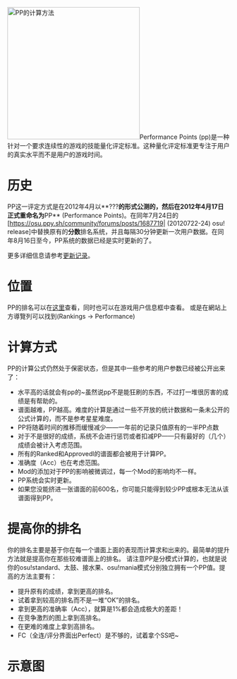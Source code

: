 <img src="Performancepoints.png" title="fig:PP的计算方法" alt="PP的计算方法" width="300" />Performance Points (pp)是一种针对一个要求连续性的游戏的技能量化评定标准。这种量化评定标准更专注于用户的真实水平而不是用户的游戏时间。

# 历史

PP这一评定方式是在2012年4月以**???**的形式公测的，然后在2012年4月17日正式重命名为**PP** (Performance Points)。在同年7月24日的\[<https://osu.ppy.sh/community/forums/posts/1687719>| (20120722-24) osu! release\]中替换原有的**分数**排名系统，并且每隔30分钟更新一次用户数据。在同年8月16日至今，PP系统的数据已经是实时更新的了。

更多详细信息请参考[更新记录](https://osu.ppy.sh/community/forums/topics/92185)。

# 位置

PP的排名可以在[这里](https://osu.ppy.sh/p/pp)查看，同时也可以在游戏用户信息框中查看。 或是在網站上方導覽列可以找到(Rankings -&gt; Performance)

# 计算方式

PP的计算公式仍然处于保密状态，但是其中一些参考的用户参数已经被公开出来了：

-   水平高的话就会有pp的~虽然说pp不是能狂刷的东西，不过打一堆很厉害的成绩是有帮助的。
-   谱面越难，PP越高。难度的计算是通过一些不开放的统计数据和一条未公开的公式计算的，而不是参考星星难度。
-   PP将随着时间的推移而缓慢减少——一年前的记录只值原有的一半PP点数
-   对于不是很好的成绩，系统不会进行惩罚或者扣减PP——只有最好的（几个）成绩会被计入考虑范围。
-   所有的Ranked和Approvedl的谱面都会被用于计算PP。
-   准确度（Acc）也在考虑范围。
-   Mod的添加对于PP的影响被微调过，每一个Mod的影响均不一样。
-   PP系统会实时更新。
-   如果您没能挤进一张谱面的前600名，你可能只能得到较少PP或根本无法从该谱面得到PP。

# 提高你的排名

你的排名主要是基于你在每一个谱面上面的表现而计算求和出来的。最简单的提升方法就是提高你在那些较难谱面上的排名。 请注意PP是分模式计算的，也就是说你的osu!standard、太鼓、接水果、osu!mania模式分别独立拥有一个PP值。提高的方法主要有：

-   提升原有的成绩，拿到更高的排名。
-   试着拿到较高的排名而不是一堆“OK”的排名。
-   拿到更高的准确率（Acc），就算是1%都会造成极大的差距！
-   在竞争激烈的图上拿到高排名。
-   在更难的难度上拿到高排名。
-   FC（全连/评分界面出Perfect）是不够的，试着拿个SS吧~

# 示意图
